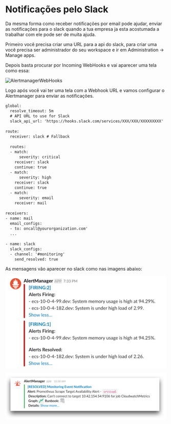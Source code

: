 # Notificações pelo Slack

Da mesma forma como receber notificações por email pode ajudar, enviar as notificações para o slack quando a tua empresa ja esta acostumada a trabalhar com ele pode ser de muita ajuda.

Primeiro você precisa criar uma URL para a api do slack, para criar uma você precisa ser administrador do seu workspace e ir em Administration -> Manage apps.

Depois basta procurar por Incoming WebHooks e vai aparecer uma tela como essa:

![AlertmanagerWebHooks](https://grafana.com/static/assets/img/blog/AlertmanagerWebHooks.png "AlertmanagerWebHooks")

Logo após você vai ter uma tela com a Webhook URL e vamos configurar o Alertmanager para enviar as notificações.

```
global:
  resolve_timeout: 5m
  # API URL to use for Slack
  slack_api_url: 'https://hooks.slack.com/services/XXX/XXX/XXXXXXXXX'

route:
  receiver: slack # Fallback

  routes:
  - match:
      severity: critical
    receiver: slack
    continue: true
  - match:
      severity: high
    receiver: slack
    continue: true
  - match:
      severity: email
    receiver: mail

receivers:
- name: mail
  email_configs:
  - to: oncall@yourorganization.com'
  ...

- name: slack
  slack_configs:
  - channel: '#monitoring'
    send_resolved: true
```

As mensagens vão aparecer no slack como nas imagens abaixo:

![AlertmanagerSlack](/06_alerting/images/alertmanager_slack.png "AlertmanagerSlack")

![AlertmanagerSlack2](/06_alerting/images/alertmanager_slack2.png "AlertmanagerSlack2")
